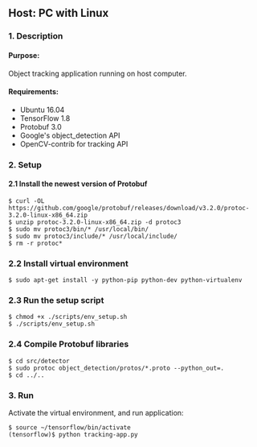 ## Host: PC with Linux
### 1. Description
#### Purpose:
Object tracking application running on host computer.

#### Requirements:
* Ubuntu 16.04
* TensorFlow 1.8
* Protobuf 3.0
* Google's object_detection API
* OpenCV-contrib for tracking API

### 2. Setup
#### 2.1 Install the newest version of Protobuf    
```
$ curl -OL https://github.com/google/protobuf/releases/download/v3.2.0/protoc-3.2.0-linux-x86_64.zip
$ unzip protoc-3.2.0-linux-x86_64.zip -d protoc3
$ sudo mv protoc3/bin/* /usr/local/bin/
$ sudo mv protoc3/include/* /usr/local/include/
$ rm -r protoc*
```
### 2.2 Install virtual environment    
```
$ sudo apt-get install -y python-pip python-dev python-virtualenv
```
### 2.3 Run the setup script    
```
$ chmod +x ./scripts/env_setup.sh
$ ./scripts/env_setup.sh
```

### 2.4 Compile Protobuf libraries
```
$ cd src/detector
$ sudo protoc object_detection/protos/*.proto --python_out=.
$ cd ../..
```

### 3. Run
Activate the virtual environment, and run application:    
```
$ source ~/tensorflow/bin/activate
(tensorflow)$ python tracking-app.py
```